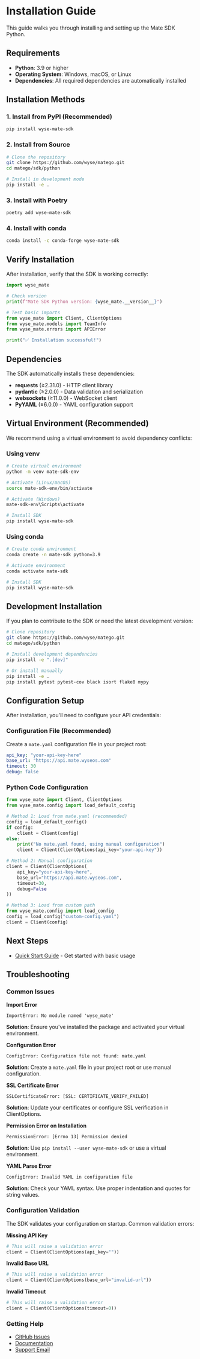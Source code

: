 # Installation Guide

This guide walks you through installing and setting up the Mate SDK Python.

## Requirements

- **Python**: 3.9 or higher
- **Operating System**: Windows, macOS, or Linux
- **Dependencies**: All required dependencies are automatically installed

## Installation Methods

### 1. Install from PyPI (Recommended)

```bash
pip install wyse-mate-sdk
```

### 2. Install from Source

```bash
# Clone the repository
git clone https://github.com/wyse/matego.git
cd matego/sdk/python

# Install in development mode
pip install -e .
```

### 3. Install with Poetry

```bash
poetry add wyse-mate-sdk
```

### 4. Install with conda

```bash
conda install -c conda-forge wyse-mate-sdk
```

## Verify Installation

After installation, verify that the SDK is working correctly:

```python
import wyse_mate

# Check version
print(f"Mate SDK Python version: {wyse_mate.__version__}")

# Test basic imports
from wyse_mate import Client, ClientOptions
from wyse_mate.models import TeamInfo
from wyse_mate.errors import APIError

print("✅ Installation successful!")
```

## Dependencies

The SDK automatically installs these dependencies:

- **requests** (≥2.31.0) - HTTP client library
- **pydantic** (≥2.0.0) - Data validation and serialization
- **websockets** (≥11.0.0) - WebSocket client
- **PyYAML** (≥6.0.0) - YAML configuration support

## Virtual Environment (Recommended)

We recommend using a virtual environment to avoid dependency conflicts:

### Using venv

```bash
# Create virtual environment
python -m venv mate-sdk-env

# Activate (Linux/macOS)
source mate-sdk-env/bin/activate

# Activate (Windows)
mate-sdk-env\Scripts\activate

# Install SDK
pip install wyse-mate-sdk
```

### Using conda

```bash
# Create conda environment
conda create -n mate-sdk python=3.9

# Activate environment
conda activate mate-sdk

# Install SDK
pip install wyse-mate-sdk
```

## Development Installation

If you plan to contribute to the SDK or need the latest development version:

```bash
# Clone repository
git clone https://github.com/wyse/matego.git
cd matego/sdk/python

# Install development dependencies
pip install -e ".[dev]"

# Or install manually
pip install -e .
pip install pytest pytest-cov black isort flake8 mypy
```

## Configuration Setup

After installation, you'll need to configure your API credentials:

### Configuration File (Recommended)

Create a `mate.yaml` configuration file in your project root:

```yaml
api_key: "your-api-key-here"
base_url: "https://api.mate.wyseos.com"
timeout: 30
debug: false
```

### Python Code Configuration

```python
from wyse_mate import Client, ClientOptions
from wyse_mate.config import load_default_config

# Method 1: Load from mate.yaml (recommended)
config = load_default_config()
if config:
    client = Client(config)
else:
    print("No mate.yaml found, using manual configuration")
    client = Client(ClientOptions(api_key="your-api-key"))

# Method 2: Manual configuration
client = Client(ClientOptions(
    api_key="your-api-key-here",
    base_url="https://api.mate.wyseos.com",
    timeout=30,
    debug=False
))

# Method 3: Load from custom path
from wyse_mate.config import load_config
config = load_config("custom-config.yaml")
client = Client(config)
```

## Next Steps

- [Quick Start Guide](quickstart.md) - Get started with basic usage

## Troubleshooting

### Common Issues

**Import Error**
```
ImportError: No module named 'wyse_mate'
```
**Solution**: Ensure you've installed the package and activated your virtual environment.

**Configuration Error**
```
ConfigError: Configuration file not found: mate.yaml
```
**Solution**: Create a `mate.yaml` file in your project root or use manual configuration.

**SSL Certificate Error**
```
SSLCertificateError: [SSL: CERTIFICATE_VERIFY_FAILED]
```
**Solution**: Update your certificates or configure SSL verification in ClientOptions.

**Permission Error on Installation**
```
PermissionError: [Errno 13] Permission denied
```
**Solution**: Use `pip install --user wyse-mate-sdk` or use a virtual environment.

**YAML Parse Error**
```
ConfigError: Invalid YAML in configuration file
```
**Solution**: Check your YAML syntax. Use proper indentation and quotes for string values.

### Configuration Validation

The SDK validates your configuration on startup. Common validation errors:

**Missing API Key**
```python
# This will raise a validation error
client = Client(ClientOptions(api_key=""))
```

**Invalid Base URL**
```python
# This will raise a validation error
client = Client(ClientOptions(base_url="invalid-url"))
```

**Invalid Timeout**
```python
# This will raise a validation error
client = Client(ClientOptions(timeout=0))
```

### Getting Help

- [GitHub Issues](https://github.com/wyse/matego/issues)
- [Documentation](./README.md)
- [Support Email](mailto:info@wyseos.com) 